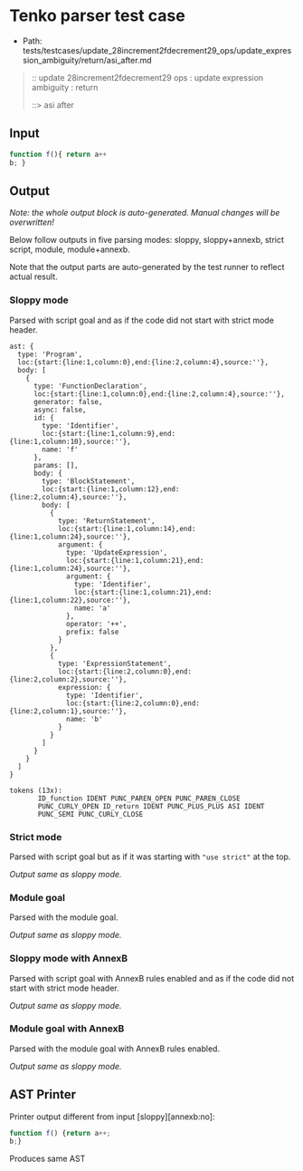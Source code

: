 # Tenko parser test case

- Path: tests/testcases/update_28increment2fdecrement29_ops/update_expression_ambiguity/return/asi_after.md

> :: update 28increment2fdecrement29 ops : update expression ambiguity : return
>
> ::> asi after

## Input

`````js
function f(){ return a++
b; }
`````

## Output

_Note: the whole output block is auto-generated. Manual changes will be overwritten!_

Below follow outputs in five parsing modes: sloppy, sloppy+annexb, strict script, module, module+annexb.

Note that the output parts are auto-generated by the test runner to reflect actual result.

### Sloppy mode

Parsed with script goal and as if the code did not start with strict mode header.

`````
ast: {
  type: 'Program',
  loc:{start:{line:1,column:0},end:{line:2,column:4},source:''},
  body: [
    {
      type: 'FunctionDeclaration',
      loc:{start:{line:1,column:0},end:{line:2,column:4},source:''},
      generator: false,
      async: false,
      id: {
        type: 'Identifier',
        loc:{start:{line:1,column:9},end:{line:1,column:10},source:''},
        name: 'f'
      },
      params: [],
      body: {
        type: 'BlockStatement',
        loc:{start:{line:1,column:12},end:{line:2,column:4},source:''},
        body: [
          {
            type: 'ReturnStatement',
            loc:{start:{line:1,column:14},end:{line:1,column:24},source:''},
            argument: {
              type: 'UpdateExpression',
              loc:{start:{line:1,column:21},end:{line:1,column:24},source:''},
              argument: {
                type: 'Identifier',
                loc:{start:{line:1,column:21},end:{line:1,column:22},source:''},
                name: 'a'
              },
              operator: '++',
              prefix: false
            }
          },
          {
            type: 'ExpressionStatement',
            loc:{start:{line:2,column:0},end:{line:2,column:2},source:''},
            expression: {
              type: 'Identifier',
              loc:{start:{line:2,column:0},end:{line:2,column:1},source:''},
              name: 'b'
            }
          }
        ]
      }
    }
  ]
}

tokens (13x):
       ID_function IDENT PUNC_PAREN_OPEN PUNC_PAREN_CLOSE
       PUNC_CURLY_OPEN ID_return IDENT PUNC_PLUS_PLUS ASI IDENT
       PUNC_SEMI PUNC_CURLY_CLOSE
`````

### Strict mode

Parsed with script goal but as if it was starting with `"use strict"` at the top.

_Output same as sloppy mode._

### Module goal

Parsed with the module goal.

_Output same as sloppy mode._

### Sloppy mode with AnnexB

Parsed with script goal with AnnexB rules enabled and as if the code did not start with strict mode header.

_Output same as sloppy mode._

### Module goal with AnnexB

Parsed with the module goal with AnnexB rules enabled.

_Output same as sloppy mode._

## AST Printer

Printer output different from input [sloppy][annexb:no]:

````js
function f() {return a++;
b;}
````

Produces same AST
